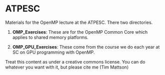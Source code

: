 # ATPESC

Materials for the OpenMP lecture at the ATPESC.  There two 
directories.

1. **OMP_Exercises**:  These are for the OpenMP Common Core which applies to shared memory platforms.

2. **OMP_GPU_Exercises**:  These come from the course we do each year at SC on GPU programming with OpenMP.

Treat this content as under a creative commons license.  You
can do whatever you want with it, but please cite me 
(Tim Mattson)


